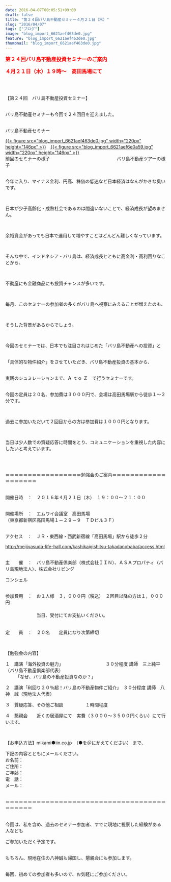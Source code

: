 ```yaml
---
date: 2016-04-07T00:05:51+09:00
draft: false
title: "第２４回バリ島不動産セミナー４月２１日（木）"
slug: "2016/04/07"
tags: ["ブログ"]
image: "blog_import_6621aef463de0.jpg"
feature: "blog_import_6621aef463de0.jpg"
thumbnail: "blog_import_6621aef463de0.jpg"
---
```

<p><font color="#ff0000" size="3"><strong>第２４回バリ島不動産投資セミナーのご案内</strong></font> <br/></p><p><font color="#ff0000" size="3"><strong>４月２１日（木）１９時～　高田馬場にて</strong></font></p><br/><br/><p>【第２４回　バリ島不動産投資セミナー】</p><p><br/>バリ島不動産セミナーも今回で２４回目を迎えました。</p><p><br/>バリ島不動産セミナー </p><p><a href="blog_import_6621aef5a33a5.jpg">{{< figure src="blog_import_6621aef463de0.jpg" width="220px" height="146px" >}}</a>　<a href="blog_import_6621aef844425.jpg">{{< figure src="blog_import_6621aef6e0a59.jpg" width="220px" height="146px" >}}</a><br/> 前回のセミナーの様子　　　　　　　　　　　　　　　バリ島不動産ツアーの様子</p><p><br/>今年に入り、マイナス金利、円高、株価の低迷など日本経済はなんがかきな臭いです。</p><br/><p>日本が少子高齢化・成熟社会であるのは間違いないことで、経済成長が望めません。</p><br/><p>余裕資金があっても日本で運用して増やすことはどんどん難しくなっています。</p><br/><p>そんな中で、インドネシア・バリ島は、経済成長とともに高金利・高利回りなことから、</p><br/><p>不動産にも金融商品にも投資チャンスが多いです。</p><br/><p>毎月、このセミナーの参加者の多くがバリ島へ視察にみえることが増えたのも、</p><br/><p>そうした背景があるからでしょう。</p><br/><p>今回のセミナーでは、日本でも注目されはじめた「バリ島不動産への投資」と</p><p><br/>「具体的な物件紹介」をさせていただき、バリ島不動産投資の基本から、</p><p><br/>実践のシュミレーションまで、Ａ ｔｏ Ｚ　で行うセミナーです。</p><p><br/>今回の定員は２０名、参加費は３０００円で、会場は高田馬場駅から徒歩１～２分です。</p><br/><p>過去に参加いただいて２回目からの方は参加費は１０００円となります。</p><br/><p>当日は少人数での質疑応答に時間をとり、コミュニケーションを重視した内容にしたいと考えています。</p><br/><br/><p>＝＝＝＝＝＝＝＝＝＝＝＝＝＝＝＝＝勉強会のご案内＝＝＝＝＝＝＝＝＝＝＝＝＝＝＝＝＝＝＝</p><p><br/>開催日時　：　２０１６年４月２１日（木）　１９：００～２１：００</p><p><br/>開催場所　：　エムワイ会議室　高田馬場<br/> （東京都新宿区高田馬場１－２９－９　ＴＤビル３Ｆ）</p><p><br/>アクセス　：　ＪＲ・東西線・西武新宿線「高田馬場」駅から徒歩２分</p><p><a href="access.html">http://meijiyasuda-life-hall.com/kashikaigishitsu-takadanobaba/access.html</a> </p><p><br/>主　　催　：　バリ島不動産倶楽部（株式会社ＩＩＮ）、ＡＳＡプロパティ（バリ島現地法人）、株式会社リビング</p><p>コンシェル</p><p><br/>参加費用　：　お１人様　３，０００円（税込）　２回目以降の方は１，０００円<br/>　　　　　　　<br/>　　　　　　　当日、受付にてお支払いください。<br/>　　　　　　　</p><p>定　　員　：　２０名　　定員になり次第締切</p><br/><p>【勉強会の内容】</p><p>１　講演「海外投資の魅力」　　　　　　　　　　３０分程度 講師　三上純平（バリ島不動産倶楽部代表）<br/> 　　 「なぜ、バリ島の不動産投資なのか？」</p><p>２　講演「利回り２０％超！バリ島の不動産物件ご紹介」　３０分程度 講師　八神　誠（現地法人代表）</p><p>３　質疑応答、その他ご相談　　　　　１時間程度</p><p>４　懇親会　　近くの居酒屋にて　実費（３０００～３５００円くらい）にて行います。</p><br/><p>【お申込方法】mikami●iin.co.jp　（●を＠にかえてください） まで、</p><p>下記の内容とともにメールください。<br/>お名前：<br/>ご住所：<br/>ご年齢：<br/> 電　話：<br/>メール：</p><p><br/>＝＝＝＝＝＝＝＝＝＝＝＝＝＝＝＝＝＝＝＝＝＝＝＝＝＝＝＝＝＝＝＝＝＝＝＝＝＝＝＝＝＝</p><p><br/>今回は、私を含め、過去のセミナー参加者、すでに現地に視察した経験がある人なども</p><p>ご参加いただく予定です。</p><p><br/>もちろん、現地在住の八神誠も帰国し、懇親会にも参加します。</p><p><br/>毎回、初めての参加者も多いので、お気軽にご参加ください。<br/></p>

